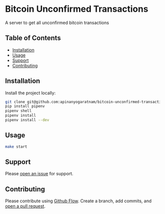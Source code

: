 # Bitcoin Unconfirmed Transactions

A server to get all unconfirmed bitcoin transactions

## Table of Contents

- [Installation](#installation)
- [Usage](#usage)
- [Support](#support)
- [Contributing](#contributing)

## Installation

Install the project locally:

```sh
git clone git@github.com:apinanyogaratnam/bitcoin-unconfirmed-transactions
pip install pipenv
pipenv shell
pipenv install
pipenv install --dev
```

## Usage

```sh
make start
```

## Support

Please [open an issue](https://github.com/apinanyogaratnam/base-python-service-template/issues/new) for support.

## Contributing

Please contribute using [Github Flow](https://guides.github.com/introduction/flow/). Create a branch, add commits, and [open a pull request](https://github.com/apinanyogaratnam/base-python-service-template/compare/).
